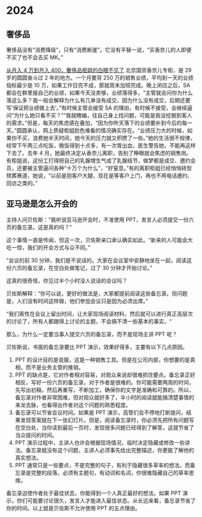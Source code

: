 # 2024

## 奢侈品

奢侈品没有“消费降级”，只有“消费断崖”。它没有平替一说，“买香奈儿的人即便不买了也不会去买 MK。”

[从月入 4 万到月入 400，奢侈品柜姐的白眼不见了](https://mp.weixin.qq.com/s/okvIMypav3MgPWI5Qwh42A) 北京国贸香奈儿专柜，是 29 岁的圆圆奋斗过 2 年的地方。一个月要背 250 万的销售业绩，平均到一天的业绩指标最少是 10 万，如果工作日完不成，那就周末加班完成。晚上闭店之后，SA 都会在群里报自己的业绩，如果今天没卖够，业绩落得多，“主管就会问你为什么落这么多？我一般会解释为什么有几单没有成交，因为什么没有成交，后期还要写‘保证把业绩做上去’。”有时候主管会接受 SA 的理由，有时候不接受，会继续逼问“为什么她只看不买？”“我就瞎编，往自己身上找问题，可能是我没挖掘到客人的需求。”但是，每天的焦虑感在叠加，“因为你昨天落下的业绩要补到今后的每一天。”圆圆承认，网上质疑柜姐脸色难看的情况确实存在。“业绩压力大的时候，如果你不买，浪费她半天时间，她今天的压力就又积攒了一些。”她的生活很不规律，经常下午两三点吃饭，晚饭得到十点多，有一次胃出血，医生警告她，不能再这样下去了。去年 4 月，她最终决定从香奈儿离职，告别了睁眼就会焦虑的销售岗。有柜姐说，这份工打得把自己的乳腺增生气成了乳腺结节，做梦都是成交、邀约会员，还要被主管逼问各种“十万个为什么”，“好窒息。”有的离职柜姐已经悄悄转型殡葬赛道，她说，“以前是抱客户大腿，现在是等客户上门，再也不用电话邀约、回访之类的。”

## 亚马逊是怎么开会的

主持人问贝佐斯：“我听说亚马逊开会时，不准使用 PPT，发言人必须提交一份六页的备忘录。这是真的吗？”

这个事情一直是传闻，但这一次，贝佐斯亲口承认确实如此。“新来的人可能会大吃一惊，我们的开会方式与众不同。”

“会议的前 30 分钟，我们是不说话的。大家在会议室中安静地坐在一起，阅读这份六页的备忘录，在空白处做笔记，过了 30 分钟才开始讨论。”

这真的很奇怪，你见过半个小时没人说话的会议吗？

贝佐斯解释：“你可以说，更好的做法是，大家都提前阅读这些备忘录。但问题是，人们没有时间这样做，他们参加会议只是因为必须出席。”

“我们索性在会议上留出时间，让大家现场阅读材料，然后就可以进行真正高层次的讨论了，所有人都跟得上讨论的主题，不会搞不清一些基本的事实。“

那么，为什么一定要当事人提交六页的备忘录，而不是现场主讲 PPT 呢？

贝佐斯说，书面的备忘录要比 PPT 演示，效果好得多，主要有以下几点原因。

1. PPT 的设计目的是说服，这是一种销售工具。但是在公司内部，你想要的是真相，而不是业务主管的推销。
2. PPT 的缺点是，它对作者相对容易，对观众来说却很难抓住要点。备忘录正好相反，写好一份六页的备忘录，对于作者是很难的。你可能需要两周的时间，先写出初稿，然后再重写，不断加工，确保你的文字是准确和可靠的。所以，备忘录对作者非常困难，但对观众就好多了，半小时的阅读就能搞清楚事情的来龙去脉，也看得出作者对这个问题的熟悉程度。
3. 备忘录可以节省会议时间。如果是 PPT 演示，高管们会不停地打断提问，结果发现答案就在下一张幻灯片。但是，阅读备忘录时，你必须先把所有问题写在空白处，当你读到最后一页时，发现很多问题已经得到了解答，这就节省了当众提问的时间。
4. PPT 演示过程中，主讲人也许会根据现场情况，临时决定隐藏或修改一些讲法。备忘录就没有这个问题，主讲人必须事先给出完整描述，你更能了解他的真实想法。
5. PPT 通常只是一些要点，不是完整的句子，有利于隐藏很多草率的想法。而备忘录是完整的段落，必须有主题句，有动词和名词，你很难隐藏自己的草率思维。

备忘录迫使作者处于最佳状态，你能得到一个人真正最好的想法。如果 PPT 演示，你们可能要讨论很久，发言人才能进入最佳状态。从长远来看，备忘录节省了你的时间。以上就是贝佐斯不允许使用 PPT 的五点理由。
